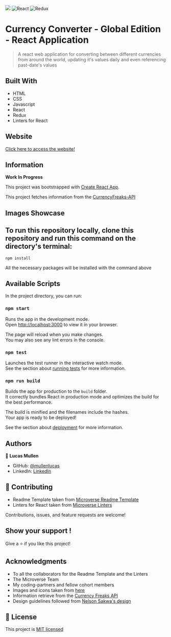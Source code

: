 ![](https://img.shields.io/badge/Microverse-blueviolet) ![React](https://img.shields.io/badge/react-%2320232a.svg?style=for-the-badge&logo=react&logoColor=%2361DAFB) ![Redux](https://img.shields.io/badge/redux-%23593d88.svg?style=for-the-badge&logo=redux&logoColor=white)

# Currency Converter - Global Edition - React Application

> A react web application for converting between different currencies from around the world, updating it's values daily and even referencing past-date's values

## Built With

- HTML
- CSS
- Javascript
- React
- Redux
- Linters for React

## Website

[Click here to access the website!](https://stirring-creponne-35b474.netlify.app/)

## Information

**Work In Progress**

This project was bootstrapped with [Create React App](https://github.com/facebook/create-react-app).

This project fetches information from the [CurrencyFreaks-API](https://currencyfreaks.com/documentation.html)

## Images Showcase



## To run this repository locally, clone this repository and run this command on the directory's terminal:

```
npm install
```
All the necessary packages will be installed with the command above

## Available Scripts

In the project directory, you can run:

### `npm start`

Runs the app in the development mode.\
Open [http://localhost:3000](http://localhost:3000) to view it in your browser.

The page will reload when you make changes.\
You may also see any lint errors in the console.

### `npm test`

Launches the test runner in the interactive watch mode.\
See the section about [running tests](https://facebook.github.io/create-react-app/docs/running-tests) for more information.

### `npm run build`

Builds the app for production to the `build` folder.\
It correctly bundles React in production mode and optimizes the build for the best performance.

The build is minified and the filenames include the hashes.\
Your app is ready to be deployed!

See the section about [deployment](https://facebook.github.io/create-react-app/docs/deployment) for more information.

## Authors

👤 **Lucas Mullen**

- GitHub: [@mullenlucas](https://github.com/mullenlucas)
- LinkedIn: [LinkedIn](https://www.linkedin.com/in/lucas-mullen-447312119/)

## 🤝 Contributing

 - Readme Template taken from [Microverse Readme Template](https://github.com/microverseinc/readme-template)
 - Linters for React taken from [Microverse Linters](https://github.com/microverseinc/linters-config)
 
Contributions, issues, and feature requests are welcome!

## Show your support !

Give a ⭐️ if you like this project!

## Acknowledgments

- To all the collaborators for the Readme Template and the Linters
- The Microverse Team
- My coding-partners and fellow cohort members
- Images and icons taken from [here](https://www.pngegg.com/)
- Information retrieve from the [Currency Freaks API](https://currencyfreaks.com/documentation.html)
- Design guidelines followed from [Nelson Sakwa's design](https://www.behance.net/gallery/31579789/Ballhead-App-(Free-PSDs))

## 📝 License

This project is [MIT licensed](https://github.com/mullenlucas/space-travelers-hub/blob/dev/MIT.md)
